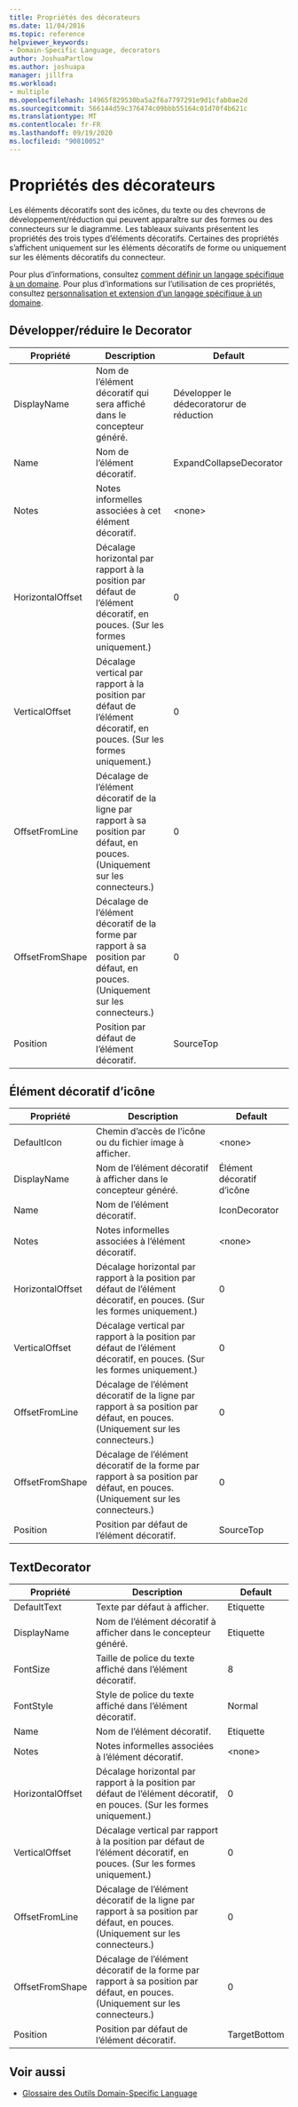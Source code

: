 ```yaml
---
title: Propriétés des décorateurs
ms.date: 11/04/2016
ms.topic: reference
helpviewer_keywords:
- Domain-Specific Language, decorators
author: JoshuaPartlow
ms.author: joshuapa
manager: jillfra
ms.workload:
- multiple
ms.openlocfilehash: 14965f829530ba5a2f6a7797291e9d1cfab0ae2d
ms.sourcegitcommit: 566144d59c376474c09bbb55164c01d70f4b621c
ms.translationtype: MT
ms.contentlocale: fr-FR
ms.lasthandoff: 09/19/2020
ms.locfileid: "90810052"
---
```

# <a name="properties-of-decorators"></a>Propriétés des décorateurs
Les éléments décoratifs sont des icônes, du texte ou des chevrons de développement/réduction qui peuvent apparaître sur des formes ou des connecteurs sur le diagramme. Les tableaux suivants présentent les propriétés des trois types d’éléments décoratifs. Certaines des propriétés s’affichent uniquement sur les éléments décoratifs de forme ou uniquement sur les éléments décoratifs du connecteur.

 Pour plus d’informations, consultez [comment définir un langage spécifique à un domaine](../modeling/how-to-define-a-domain-specific-language.md). Pour plus d’informations sur l’utilisation de ces propriétés, consultez [personnalisation et extension d’un langage spécifique à un domaine](../modeling/customizing-and-extending-a-domain-specific-language.md).

## <a name="expandcollapse-decorator"></a>Développer/réduire le Decorator

|Propriété|Description|Default|
|-|-|-|
|DisplayName|Nom de l’élément décoratif qui sera affiché dans le concepteur généré.|Développer le dédecoratorur de réduction|
|Name|Nom de l’élément décoratif.|ExpandCollapseDecorator|
|Notes|Notes informelles associées à cet élément décoratif.|\<none>|
|HorizontalOffset|Décalage horizontal par rapport à la position par défaut de l’élément décoratif, en pouces. (Sur les formes uniquement.)|0|
|VerticalOffset|Décalage vertical par rapport à la position par défaut de l’élément décoratif, en pouces. (Sur les formes uniquement.)|0|
|OffsetFromLine|Décalage de l’élément décoratif de la ligne par rapport à sa position par défaut, en pouces. (Uniquement sur les connecteurs.)|0|
|OffsetFromShape|Décalage de l’élément décoratif de la forme par rapport à sa position par défaut, en pouces. (Uniquement sur les connecteurs.)|0|
|Position|Position par défaut de l’élément décoratif.|SourceTop|

## <a name="icon-decorator"></a>Élément décoratif d’icône

|Propriété|Description|Default|
|-|-|-|
|DefaultIcon|Chemin d’accès de l’icône ou du fichier image à afficher.|\<none>|
|DisplayName|Nom de l’élément décoratif à afficher dans le concepteur généré.|Élément décoratif d’icône|
|Name|Nom de l’élément décoratif.|IconDecorator|
|Notes|Notes informelles associées à l’élément décoratif.|\<none>|
|HorizontalOffset|Décalage horizontal par rapport à la position par défaut de l’élément décoratif, en pouces. (Sur les formes uniquement.)|0|
|VerticalOffset|Décalage vertical par rapport à la position par défaut de l’élément décoratif, en pouces. (Sur les formes uniquement.)|0|
|OffsetFromLine|Décalage de l’élément décoratif de la ligne par rapport à sa position par défaut, en pouces. (Uniquement sur les connecteurs.)|0|
|OffsetFromShape|Décalage de l’élément décoratif de la forme par rapport à sa position par défaut, en pouces. (Uniquement sur les connecteurs.)|0|
|Position|Position par défaut de l’élément décoratif.|SourceTop|

## <a name="textdecorator"></a>TextDecorator

|Propriété|Description|Default|
|-|-|-|
|DefaultText|Texte par défaut à afficher.|Etiquette|
|DisplayName|Nom de l’élément décoratif à afficher dans le concepteur généré.|Etiquette|
|FontSize|Taille de police du texte affiché dans l’élément décoratif.|8|
|FontStyle|Style de police du texte affiché dans l’élément décoratif.|Normal|
|Name|Nom de l’élément décoratif.|Etiquette|
|Notes|Notes informelles associées à l’élément décoratif.|\<none>|
|HorizontalOffset|Décalage horizontal par rapport à la position par défaut de l’élément décoratif, en pouces. (Sur les formes uniquement.)|0|
|VerticalOffset|Décalage vertical par rapport à la position par défaut de l’élément décoratif, en pouces. (Sur les formes uniquement.)|0|
|OffsetFromLine|Décalage de l’élément décoratif de la ligne par rapport à sa position par défaut, en pouces. (Uniquement sur les connecteurs.)|0|
|OffsetFromShape|Décalage de l’élément décoratif de la forme par rapport à sa position par défaut, en pouces. (Uniquement sur les connecteurs.)|0|
|Position|Position par défaut de l’élément décoratif.|TargetBottom|

## <a name="see-also"></a>Voir aussi

- [Glossaire des Outils Domain-Specific Language](/previous-versions/bb126564(v=vs.100))